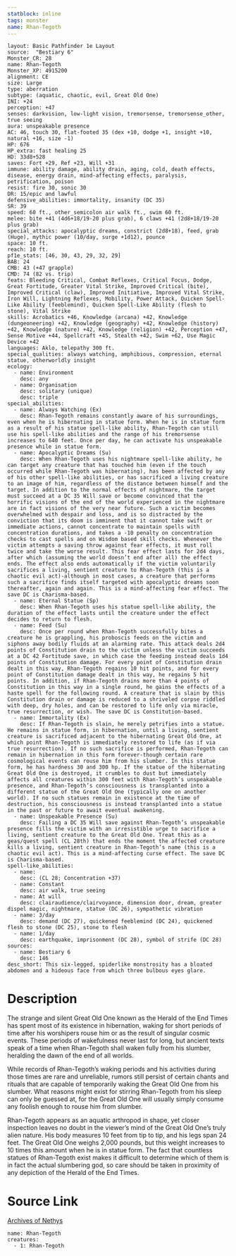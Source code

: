 ```yaml
---
statblock: inline
tags: monster
name: Rhan-Tegoth
---
```

```statblock
layout: Basic Pathfinder 1e Layout
source:  "Bestiary 6"
Monster_CR: 28
name: Rhan-Tegoth
Monster_XP: 4915200
alignment: CE
size: Large
type: aberration
subtype: (aquatic, chaotic, evil, Great Old One)
INI: +24
perception: +47
senses: darkvision, low-light vision, tremorsense, tremorsense_other, true seeing
aura: unspeakable presence
AC: 46, touch 30, flat-footed 35 (dex +10, dodge +1, insight +10, natural +16, size -1)
HP: 676
HP_extra: fast healing 25
HD: 33d8+528
saves: Fort +29, Ref +23, Will +31
immune: ability damage, ability drain, aging, cold, death effects, disease, energy drain, mind-affecting effects, paralysis, petrification, poison
resist: fire 30, sonic 30
DR: 15/epic and lawful
defensive_abilities: immortality, insanity (DC 35)
SR: 39
speed: 60 ft., other_semicolon air walk ft., swim 60 ft.
melee: bite +41 (4d6+18/19-20 plus grab), 6 claws +41 (2d8+18/19-20 plus grab)
special_attacks: apocalyptic dreams, constrict (2d8+18), feed, grab (Huge), mythic power (10/day, surge +1d12), pounce
space: 10 ft.
reach: 10 ft.
pf1e_stats: [46, 30, 43, 29, 32, 29]
BAB: 24
CMB: 43 (+47 grapple)
CMD: 74 (82 vs. trip)
feats: Bleeding Critical, Combat Reflexes, Critical Focus, Dodge, Great Fortitude, Greater Vital Strike, Improved Critical (bite), Improved Critical (claw), Improved Initiative, Improved Vital Strike, Iron Will, Lightning Reflexes, Mobility, Power Attack, Quicken Spell-Like Ability (feeblemind), Quicken Spell-Like Ability (flesh to stone), Vital Strike
skills: Acrobatics +46, Knowledge (arcana) +42, Knowledge (dungeoneering) +42, Knowledge (geography) +42, Knowledge (history) +42, Knowledge (nature) +42, Knowledge (religion) +42, Perception +47, Sense Motive +44, Spellcraft +45, Stealth +42, Swim +62, Use Magic Device +42
languages: Aklo, telepathy 300 ft.
special_qualities: always watching, amphibious, compression, eternal statue, otherworldly insight
ecology:
  - name: Environment
    desc: any
  - name: Organisation
    desc: solitary (unique)
    desc: triple
special_abilities:
  - name: Always Watching (Ex)
    desc: Rhan-Tegoth remains constantly aware of his surroundings, even when he is hibernating in statue form. When he is in statue form as a result of his statue spell-like ability, Rhan-Tegoth can still use his spell-like abilities and the range of his tremorsense increases to 640 feet. Once per day, he can activate his unspeakable presence while in statue form.
  - name: Apocalyptic Dreams (Su)
    desc: When Rhan-Tegoth uses his nightmare spell-like ability, he can target any creature that has touched him (even if the touch occurred while Rhan-Tegoth was hibernating), has been affected by any of his other spell-like abilities, or has sacrificed a living creature to an image of him, regardless of the distance between himself and the target. In addition to the normal effects of nightmare, the target must succeed at a DC 35 Will save or become convinced that the horrific visions of the end of the world experienced in the nightmare are in fact visions of the very near future. Such a victim becomes overwhelmed with despair and loss, and is so distracted by the conviction that its doom is imminent that it cannot take swift or immediate actions, cannot concentrate to maintain spells with concentration durations, and takes a -10 penalty on concentration checks to cast spells and on Wisdom based skill checks. Whenever the victim attempts a saving throw against fear effects, it must roll twice and take the worse result. This fear effect lasts for 2d4 days, after which (assuming the world doesn’t end after all) the effect ends. The effect also ends automatically if the victim voluntarily sacrifices a living, sentient creature to Rhan-Tegoth (this is a chaotic evil act)-although in most cases, a creature that performs such a sacrifice finds itself targeted with apocalyptic dreams soon thereafter, again and again. This is a mind-affecting fear effect. The save DC is Charisma-based.
  - name: Eternal Statue (Sp)
    desc: When Rhan-Tegoth uses his statue spell-like ability, the duration of the effect lasts until the creature under the effect decides to return to flesh.
  - name: Feed (Su)
    desc: Once per round when Rhan-Tegoth successfully bites a creature he is grappling, his proboscis feeds on the victim and siphons away bodily fluids at an alarming rate. This attack deals 2d4 points of Constitution drain to the victim unless the victim succeeds at a DC 42 Fortitude save, in which case the feeding instead deals 1d4 points of Constitution damage. For every point of Constitution drain dealt in this way, Rhan-Tegoth regains 10 hit points, and for every point of Constitution damage dealt in this way, he regains 5 hit points. In addition, if Rhan-Tegoth drains more than 4 points of Constitution in this way in a single round, he gains the effects of a haste spell for the following round. A creature that is slain by this Constitution drain or damage is reduced to a shriveled corpse riddled with deep, dry holes, and can be restored to life only via miracle, true resurrection, or wish. The save DC is Constitution-based.
  - name: Immortality (Ex)
    desc: If Rhan-Tegoth is slain, he merely petrifies into a statue. He remains in statue form, in hibernation, until a living, sentient creature is sacrificed adjacent to the hibernating Great Old One, at which point Rhan-Tegoth is immediately restored to life (as if via true resurrection). If no such sacrifice is performed, Rhan-Tegoth can remain in hibernation in this form forever-though certain rare cosmological events can rouse him from his slumber. In this statue form, he has hardness 30 and 300 hp. If the statue of the hibernating Great Old One is destroyed, it crumbles to dust but immediately affects all creatures within 300 feet with Rhan-Tegoth’s unspeakable presence, and Rhan-Tegoth’s consciousness is transplanted into a different statue of the Great Old One (typically one on another world). If no such statues remain in existence at the time of destruction, his consciousness is instead transplanted into a statue in the past or future to await eventual awakening.
  - name: Unspeakable Presence (Su)
    desc: Failing a DC 35 Will save against Rhan-Tegoth’s unspeakable presence fills the victim with an irresistible urge to sacrifice a living, sentient creature to the Great Old One. Treat this as a geas/quest spell (CL 28th) that ends the moment the affected creature kills a living, sentient creature in Rhan-Tegoth’s name (this is a chaotic evil act). This is a mind-affecting curse effect. The save DC is Charisma-based.
spell-like_abilities:
  - name:
    desc: (CL 28; Concentration +37)
  - name: Constant
    desc: air walk, true seeing
  - name: At will
    desc: clairaudience/clairvoyance, dimension door, dream, greater dispel magic, nightmare, statue (DC 26), sympathetic vibration
  - name: 3/day
    desc: demand (DC 27), quickened feeblemind (DC 24), quickened flesh to stone (DC 25), stone to flesh
  - name: 1/day
    desc: earthquake, imprisonment (DC 28), symbol of strife (DC 28)
sources:
  - name: Bestiary 6
    desc: 146
desc_short: This six-legged, spiderlike monstrosity has a bloated abdomen and a hideous face from which three bulbous eyes glare.
```
# Description
The strange and silent Great Old One known as the Herald of the End Times has spent most of its existence in hibernation, waking for short periods of time after his worshipers rouse him or as the result of singular cosmic events. These periods of wakefulness never last for long, but ancient texts speak of a time when Rhan-Tegoth shall waken fully from his slumber, heralding the dawn of the end of all worlds. 

While records of Rhan-Tegoth’s waking periods and his activities during those times are rare and unreliable, rumors still persist of certain chants and rituals that are capable of temporarily waking the Great Old One from his slumber. What reasons might exist for stirring Rhan-Tegoth from his sleep can only be guessed at, for the Great Old One will usually simply consume any foolish enough to rouse him from slumber. 

Rhan-Tegoth appears as an aquatic arthropod in shape, yet closer inspection leaves no doubt in the viewer’s mind of the Great Old One’s truly alien nature. His body measures 10 feet from tip to tip, and his legs span 24 feet. The Great Old One weighs 2,000 pounds, but this weight increases to 10 times this amount when he is in statue form. The fact that countless statues of Rhan-Tegoth exist makes it difficult to determine which of them is in fact the actual slumbering god, so care should be taken in proximity of any depiction of the Herald of the End Times.
# Source Link
[Archives of Nethys](https://aonprd.com/MonsterDisplay.aspx?ItemName=Rhan-Tegoth)
```encounter-table
name: Rhan-Tegoth
creatures:
  - 1: Rhan-Tegoth
```
